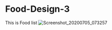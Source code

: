 # Food-Design-3
This is Food list 
![Screenshot_20200705_073257](https://user-images.githubusercontent.com/62168123/86524802-b17a9d80-be9c-11ea-9b8d-20b230cfdd14.png)
